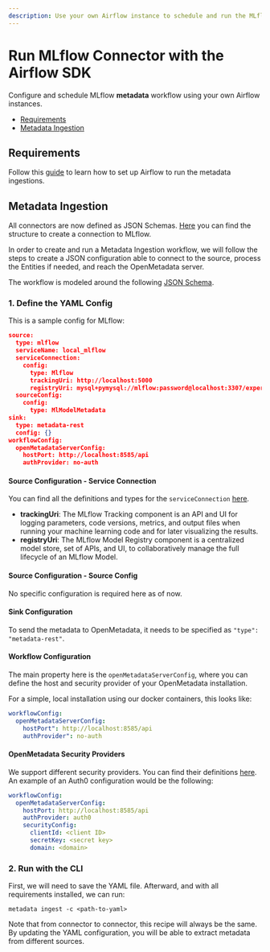 ```yaml
---
description: Use your own Airflow instance to schedule and run the MLflow Connector.
---
```


# Run MLflow Connector with the Airflow SDK

Configure and schedule MLflow **metadata** workflow using your own Airflow instances.

* [Requirements](run-mlflow-connector-with-the-airflow-sdk.md#requirements)
* [Metadata Ingestion](run-mlflow-connector-with-the-airflow-sdk.md#metadata-ingestion)

## Requirements

Follow this [guide](../../airflow/) to learn how to set up Airflow to run the metadata ingestions.

## Metadata Ingestion

All connectors are now defined as JSON Schemas. [Here](https://github.com/open-metadata/OpenMetadata/blob/main/catalog-rest-service/src/main/resources/json/schema/entity/services/connections/database/mysqlConnection.json) you can find the structure to create a connection to MLflow.

In order to create and run a Metadata Ingestion workflow, we will follow the steps to create a JSON configuration able to connect to the source, process the Entities if needed, and reach the OpenMetadata server.

The workflow is modeled around the following [JSON Schema](https://github.com/open-metadata/OpenMetadata/blob/main/catalog-rest-service/src/main/resources/json/schema/metadataIngestion/workflow.json).

### 1. Define the YAML Config

This is a sample config for MLflow:

```json
source:
  type: mlflow
  serviceName: local_mlflow
  serviceConnection:
    config:
      type: Mlflow
      trackingUri: http://localhost:5000
      registryUri: mysql+pymysql://mlflow:password@localhost:3307/experiments
  sourceConfig:
    config:
      type: MlModelMetadata
sink:
  type: metadata-rest
  config: {}
workflowConfig:
  openMetadataServerConfig:
    hostPort: http://localhost:8585/api
    authProvider: no-auth
```

#### Source Configuration - Service Connection

You can find all the definitions and types for the `serviceConnection` [here](https://github.com/open-metadata/OpenMetadata/blob/main/catalog-rest-service/src/main/resources/json/schema/entity/services/connections/mlmodel/mlflowConnection.json).

* **trackingUri**: The MLflow Tracking component is an API and UI for logging parameters, code versions, metrics, and output files when running your machine learning code and for later visualizing the results.
* **registryUri**: The MLflow Model Registry component is a centralized model store, set of APIs, and UI, to collaboratively manage the full lifecycle of an MLflow Model.

#### Source Configuration - Source Config

No specific configuration is required here as of now.

#### Sink Configuration

To send the metadata to OpenMetadata, it needs to be specified as `"type": "metadata-rest"`.

#### Workflow Configuration

The main property here is the `openMetadataServerConfig`, where you can define the host and security provider of your OpenMetadata installation.

For a simple, local installation using our docker containers, this looks like:

```yaml
workflowConfig:
  openMetadataServerConfig:
    hostPort": http://localhost:8585/api
    authProvider": no-auth
```

#### OpenMetadata Security Providers

We support different security providers. You can find their definitions [here](https://github.com/open-metadata/OpenMetadata/tree/main/catalog-rest-service/src/main/resources/json/schema/security/client). An example of an Auth0 configuration would be the following:

```yaml
workflowConfig:
  openMetadataServerConfig: 
    hostPort: http://localhost:8585/api
    authProvider: auth0
    securityConfig: 
      clientId: <client ID>
      secretKey: <secret key>
      domain: <domain>
```

### 2. Run with the CLI

First, we will need to save the YAML file. Afterward, and with all requirements installed, we can run:

```
metadata ingest -c <path-to-yaml>
```

Note that from connector to connector, this recipe will always be the same. By updating the YAML configuration, you will be able to extract metadata from different sources.

